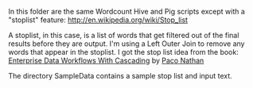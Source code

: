 In this folder are the same Wordcount Hive and Pig scripts except with a
"stoplist" feature: http://en.wikipedia.org/wiki/Stop_list

A stoplist, in this case, is a list of words that get filtered out of the
final results before they are output. I'm using a Left Outer Join to
remove any words that appear in the stoplist.  I got the stop list idea from the book:
[Enterprise Data Workflows With Cascading](http://www.amazon.com/Enterprise-Data-Workflows-Cascading-Nathan/dp/1449358721) 
by [Paco Nathan](http://en.wikipedia.org/wiki/Paco_Nathan)

The directory SampleData contains a sample stop list and input text.
